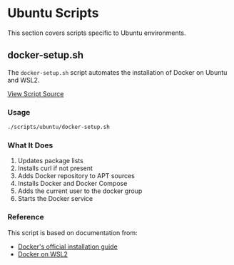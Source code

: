 # Ubuntu Scripts

This section covers scripts specific to Ubuntu environments.

## docker-setup.sh

The `docker-setup.sh` script automates the installation of Docker on Ubuntu and WSL2.

[View Script Source](https://github.com/LaansDole/in-a-nutshell/blob/main/scripts/ubuntu/docker-setup.sh)

### Usage

```bash
./scripts/ubuntu/docker-setup.sh
```

### What It Does

1. Updates package lists
2. Installs curl if not present
3. Adds Docker repository to APT sources
4. Installs Docker and Docker Compose
5. Adds the current user to the docker group
6. Starts the Docker service

### Reference

This script is based on documentation from:
- [Docker's official installation guide](https://docs.docker.com/engine/install/ubuntu/)
- [Docker on WSL2](https://dev.to/0xkoji/install-docker-on-wsl2-2ma5)
